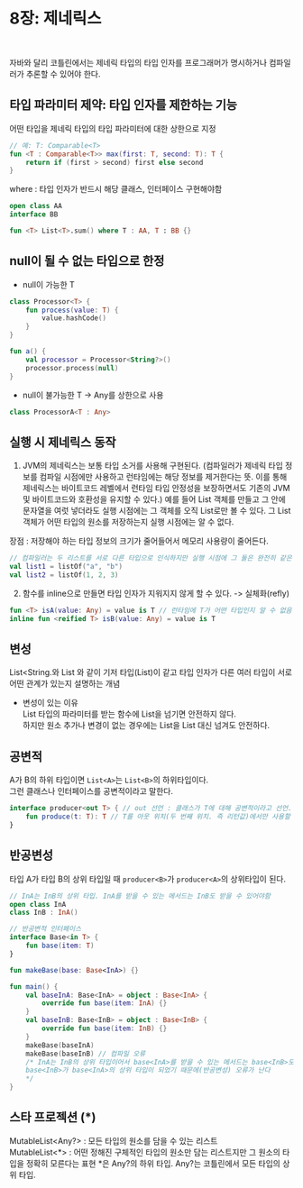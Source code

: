 # 8장: 제네릭스

<br>

자바와 달리 코틀린에서는 제네릭 타입의 타입 인자를 프로그래머가 명시하거나 컴파일러가 추론할 수 있어야 한다.
<br>

## 타입 파라미터 제약: 타입 인자를 제한하는 기능

어떤 타입을 제네릭 타입의 타입 파라미터에 대한 상한으로 지정

```kotlin
// 예: T: Comparable<T>
fun <T : Comparable<T>> max(first: T, second: T): T {
    return if (first > second) first else second
}
```

where : 타입 인자가 반드시 해당 클래스, 인터페이스 구현해야함

```kotlin
open class AA
interface BB

fun <T> List<T>.sum() where T : AA, T : BB {}
```

## null이 될 수 없는 타입으로 한정

- null이 가능한 T

```kotlin
class Processor<T> {
    fun process(value: T) {
        value.hashCode()
    }
}

fun a() {
    val processor = Processor<String?>()
    processor.process(null)
}
```

- null이 불가능한 T -> Any를 상한으로 사용

```kotlin
class ProcessorA<T : Any>
```

## 실행 시 제네릭스 동작

1. JVM의 제네릭스는 보통 타입 소거를 사용해 구현된다.
   (컴파일러가 제네릭 타입 정보를 컴파일 시점에만 사용하고 런타임에는 해당 정보를 제거한다는 뜻.
   이를 통해 제네릭스는 바이트코드 레벨에서 런타임 타입 안정성을 보장하면서도 기존의 JVM 및 바이트코드와 호환성을 유지할 수 있다.)
   예를 들어 List<String> 객체를 만들고 그 안에 문자열을 여럿 넣더라도 실행 시점에는 그 객체를 오직 List로만 볼 수 있다. 그 List 객체가 어떤 타입의 원소를 저장하는지 실행 시점에는 알 수
   없다.

장점 : 저장해야 하는 타입 정보의 크기가 줄어들어서 메모리 사용량이 줄어든다.

```kotlin
// 컴파일러는 두 리스트를 서로 다른 타입으로 인식하지만 실행 시점에 그 둘은 완전히 같은 타입의 객체다.
val list1 = listOf("a", "b")
val list2 = listOf(1, 2, 3)
```

2. 함수를 inline으로 만들면 타입 인자가 지워지지 않게 할 수 있다. -> 실체화(refly)

```kotlin
fun <T> isA(value: Any) = value is T // 런타임에 T가 어떤 타입인지 알 수 없음
inline fun <reified T> isB(value: Any) = value is T
```

## 변성

List<String.와 List<Any> 와 같이 기저 타입(List)이 같고 타입 인자가 다른 여러 타입이 서로 어떤 관계가 있는지 설명하는 개념

- 변성이 있는 이유  
  List<Any> 타입의 파라미터를 받는 함수에 List<String>을 넘기면 안전하지 않다.  
  하지만 원소 추가나 변경이 없는 경우에는 List<String>을 List<Any> 대신 넘겨도 안전하다.

## 공변적

A가 B의 하위 타입이면 `List<A>`는 `List<B>`의 하위타입이다.   
그런 클래스나 인터페이스를 공변적이라고 말한다.

```kotlin
interface producer<out T> { // out 선언 : 클래스가 T에 대해 공변적이라고 선언. producer가 T의 하위클래스
    fun produce(t: T): T // T를 아웃 위치(두 번째 위치. 즉 리턴값)에서만 사용할 수 있다.
}
```

## 반공변성

타입 A가 타입 B의 상위 타입일 때 `producer<B>`가 `producer<A>`의 상위타입이 된다.

```kotlin
// InA는 InB의 상위 타입. InA를 받을 수 있는 메서드는 InB도 받을 수 있어야함
open class InA
class InB : InA()

// 반공변적 인터페이스
interface Base<in T> {
    fun base(item: T)
}

fun makeBase(base: Base<InA>) {}

fun main() {
    val baseInA: Base<InA> = object : Base<InA> {
        override fun base(item: InA) {}
    }
    val baseInB: Base<InB> = object : Base<InB> {
        override fun base(item: InB) {}
    }
    makeBase(baseInA)
    makeBase(baseInB) // 컴파일 오류
    /* InA는 InB의 상위 타입이어서 base<InA>를 받을 수 있는 메서드는 base<InB>도 받을 수 있어야 하지만
    base<InB>가 base<InA>의 상위 타입이 되었기 때문에(반공변성) 오류가 난다
    */
}
```

## 스타 프로젝션 (*)

MutableList<Any?> : 모든 타입의 원소를 담을 수 있는 리스트  
MutableList<*>    : 어떤 정해진 구체적인 타입의 원소만 담는 리스트지만 그 원소의 타입을 정확히 모른다는 표현
*은 Any?의 하위 타입. Any?는 코틀린에서 모든 타입의 상위 타입.
